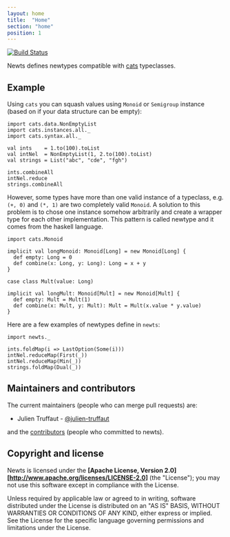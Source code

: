 ```yaml
---
layout: home
title:  "Home"
section: "home"
position: 1
---
```


[![Build Status](https://travis-ci.org/julien-truffaut/newts.svg?branch=master)](https://travis-ci.org/julien-truffaut/newts)

Newts defines newtypes compatible with [cats](https://github.com/typelevel/cats) typeclasses. 

## Example

Using `cats` you can squash values using `Monoid` or `Semigroup` instance (based on if your data structure can be empty):

```tut:silent
import cats.data.NonEmptyList
import cats.instances.all._
import cats.syntax.all._

val ints    = 1.to(100).toList
val intNel  = NonEmptyList(1, 2.to(100).toList)
val strings = List("abc", "cde", "fgh")
```

```tut
ints.combineAll
intNel.reduce
strings.combineAll
```

However, some types have more than one valid instance of a typeclass, e.g. `(+, 0)` and `(*, 1)` are two
completely valid `Monoid`. A solution to this problem is to chose one instance somehow arbitrarily and create a wrapper 
type for each other implementation. This pattern is called newtype and it comes from the haskell language.

```tut:silent
import cats.Monoid

implicit val longMonoid: Monoid[Long] = new Monoid[Long] {
  def empty: Long = 0
  def combine(x: Long, y: Long): Long = x + y
}

case class Mult(value: Long)

implicit val longMult: Monoid[Mult] = new Monoid[Mult] {
  def empty: Mult = Mult(1)
  def combine(x: Mult, y: Mult): Mult = Mult(x.value * y.value)
}
```

Here are a few examples of newtypes define in `newts`:

```tut:silent
import newts._
```

```tut
ints.foldMap(i => LastOption(Some(i)))
intNel.reduceMap(First(_))
intNel.reduceMap(Min(_))
strings.foldMap(Dual(_))
```

## Maintainers and contributors

The current maintainers (people who can merge pull requests) are:

* Julien Truffaut - [@julien-truffaut](https://github.com/julien-truffaut)

and the [contributors](https://github.com/julien-truffaut/newts/graphs/contributors) (people who committed to newts).

## Copyright and license

Newts is licensed under the **[Apache License, Version 2.0][http://www.apache.org/licenses/LICENSE-2.0]** (the
"License"); you may not use this software except in compliance with the License.

Unless required by applicable law or agreed to in writing, software
distributed under the License is distributed on an "AS IS" BASIS,
WITHOUT WARRANTIES OR CONDITIONS OF ANY KIND, either express or implied.
See the License for the specific language governing permissions and
limitations under the License.